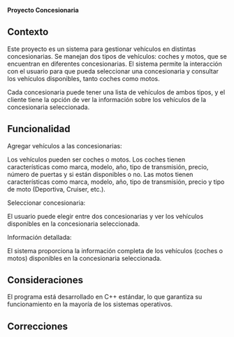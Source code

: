 **Proyecto Concesionaria**

## **Contexto**

Este proyecto es un sistema para gestionar vehículos en distintas concesionarias. Se manejan dos tipos de vehículos: coches y motos, que se encuentran en diferentes concesionarias. El sistema permite la interacción con el usuario para que pueda seleccionar una concesionaria y consultar los vehículos disponibles, tanto coches como motos.

Cada concesionaria puede tener una lista de vehículos de ambos tipos, y el cliente tiene la opción de ver la información sobre los vehículos de la concesionaria seleccionada.


## **Funcionalidad**

Agregar vehículos a las concesionarias:

Los vehículos pueden ser coches o motos.
Los coches tienen características como marca, modelo, año, tipo de transmisión, precio, número de puertas y si están disponibles o no.
Las motos tienen características como marca, modelo, año, tipo de transmisión, precio y tipo de moto (Deportiva, Cruiser, etc.).

Seleccionar concesionaria:

El usuario puede elegir entre dos concesionarias y ver los vehículos disponibles en la concesionaria seleccionada.


Información detallada:

El sistema proporciona la información completa de los vehículos (coches o motos) disponibles en la concesionaria seleccionada.


## **Consideraciones**

El programa está desarrollado en C++ estándar, lo que garantiza su funcionamiento en la mayoría de los sistemas operativos.

## **Correcciones**

